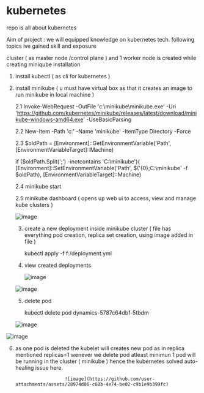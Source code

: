 # kubernetes
repo is all about kubernetes 


Aim of project :  we will equipped knowledge on kubernetes tech. following topics ive gained skill and exposure 

 cluster ( as master node /control plane ) and 1 worker node is created while creating miniqube installation

 1. install kubectl ( as cli for kubernetes )

   
 3. install minikube ( u must have virtual box as that it creates an image to run  minikube in local machine ) 

    
      2.1 Invoke-WebRequest -OutFile 'c:\minikube\minikube.exe' -Uri 'https://github.com/kubernetes/minikube/releases/latest/download/minikube-windows-amd64.exe' -UseBasicParsing

    
      2.2  New-Item -Path 'c:\' -Name 'minikube' -ItemType Directory -Force

    
      2.3  $oldPath = [Environment]::GetEnvironmentVariable('Path', [EnvironmentVariableTarget]::Machine)

    
    if ($oldPath.Split(';') -inotcontains 'C:\minikube'){
               [Environment]::SetEnvironmentVariable('Path', $('{0};C:\minikube' -f $oldPath), [EnvironmentVariableTarget]::Machine)

    
      2.4  minikube start

    
      2.5  minikube dashboard ( opens up web ui  to access, view and manage kube clusters )



    ![image](https://github.com/user-attachments/assets/68408950-eb80-4676-a4f1-de7c317dc398)



    3.  create a new deployment inside minikube cluster ( file has everything pod creation, replica set creation, using image added in file ) 

         kubectl apply -f f:/deployment.yml


    4. view created deployments
   
       ![image](https://github.com/user-attachments/assets/4358c428-b9fc-4d62-9035-640071823cb9)


      ![image](https://github.com/user-attachments/assets/938c5ba7-96ff-4dca-a688-a9a8666e028c)



    5. delete pod
   
        kubectl delete pod dynamics-5787c64dbf-5tbdm
   
     ![image](https://github.com/user-attachments/assets/9a06060b-c5a3-4dec-ae4c-a699ea429a46)




![image](https://github.com/user-attachments/assets/8da8bbc6-e9ec-4dd0-8878-30df28519a06)



  6. as one pod is deleted the kubelet  will creates new pod as in replica mentioned replicas=1  wenever we delete pod atleast minimun  1 pod will be running in
         the cluster ( minikube )  hence the kubernetes solved auto- healing issue here.
     
     

                           ![image](https://github.com/user-attachments/assets/28974d86-c60b-4e74-be02-c9b1e9b399fc)


     


